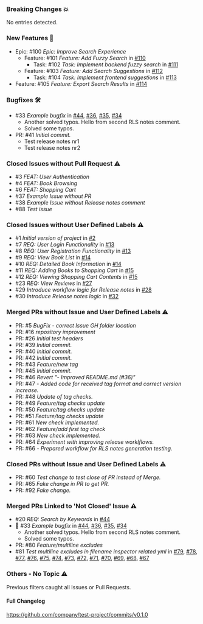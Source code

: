 ### Breaking Changes 💥
No entries detected.

### New Features 🎉
- Epic: #100 _Epic: Improve Search Experience_
    - Feature: #101 _Feature: Add Fuzzy Search_ in [#110](https://github.com/company/test-project/pull/110)
        - Task: #102 _Task: Implement backend fuzzy search_ in [#111](https://github.com/company/test-project/pull/111)
    - Feature: #103 _Feature: Add Search Suggestions_ in [#112](https://github.com/company/test-project/pull/112)
        - Task: #104 _Task: Implement frontend suggestions_ in [#113](https://github.com/company/test-project/pull/113)
- Feature: #105 _Feature: Export Search Results_ in [#114](https://github.com/company/test-project/pull/114)

### Bugfixes 🛠
- #33 _Example bugfix_ in [#44](https://github.com/company/test-project/pull/44), [#36](https://github.com/company/test-project/pull/36), [#35](https://github.com/company/test-project/pull/35), [#34](https://github.com/company/test-project/pull/34)
    - Another solved typos. Hello from second RLS notes comment.
    - Solved some typos.
- PR: #41 _Initial commit._
    - Test release notes nr1
    - Test release notes nr2

### Closed Issues without Pull Request ⚠️
- #3 _FEAT: User Authentication_
- #4 _FEAT: Book Browsing_
- #6 _FEAT: Shopping Cart_
- #37 _Example Issue without PR_
- #38 _Example Issue without Release notes comment_
- #88 _Test issue_

### Closed Issues without User Defined Labels ⚠️
- #1 _Initial version of project_ in [#2](https://github.com/company/test-project/pull/2)
- #7 _REQ: User Login Functionality_ in [#13](https://github.com/company/test-project/pull/13)
- #8 _REQ: User Registration Functionality_ in [#13](https://github.com/company/test-project/pull/13)
- #9 _REQ: View Book List_ in [#14](https://github.com/company/test-project/pull/14)
- #10 _REQ: Detailed Book Information_ in [#14](https://github.com/company/test-project/pull/14)
- #11 _REQ: Adding Books to Shopping Cart_ in [#15](https://github.com/company/test-project/pull/15)
- #12 _REQ: Viewing Shopping Cart Contents_ in [#15](https://github.com/company/test-project/pull/15)
- #23 _REQ: View Reviews_ in [#27](https://github.com/company/test-project/pull/27)
- #29 _Introduce workflow logic for Release notes_ in [#28](https://github.com/company/test-project/pull/28)
- #30 _Introduce Release notes logic_ in [#32](https://github.com/company/test-project/pull/32)

### Merged PRs without Issue and User Defined Labels ⚠️
- PR: #5 _BugFix - correct Issue GH folder location_
- PR: #16 _repository improvement_
- PR: #26 _Initial test headers_
- PR: #39 _Initial commit._
- PR: #40 _Initial commit._
- PR: #42 _Initial commit._
- PR: #43 _Feature/new tag_
- PR: #45 _Initial commit._
- PR: #46 _Revert "- Improved README.md (#36)"_
- PR: #47 _- Added code for received tag format and correct version increase._
- PR: #48 _Update of tag checks._
- PR: #49 _Feature/tag checks update_
- PR: #50 _Feature/tag checks update_
- PR: #51 _Feature/tag checks update_
- PR: #61 _New check implemented._
- PR: #62 _Feature/add first tag check_
- PR: #63 _New check implemented._
- PR: #64 _Experiment with improving release worklflows._
- PR: #66 _- Prepared workflow for RLS notes generation testing._

### Closed PRs without Issue and User Defined Labels ⚠️
- PR: #60 _Test change to test close of PR instead of Merge._
- PR: #65 _Fake change in PR to get PR._
- PR: #92 _Fake change._

### Merged PRs Linked to 'Not Closed' Issue ⚠️
- #20 _REQ: Search by Keywords_ in [#44](https://github.com/company/test-project/pull/44)
- 🔔 #33 _Example bugfix_ in [#44](https://github.com/company/test-project/pull/44), [#36](https://github.com/company/test-project/pull/36), [#35](https://github.com/company/test-project/pull/35), [#34](https://github.com/company/test-project/pull/34)
  - Another solved typos. Hello from second RLS notes comment.
  - Solved some typos.
- PR: #80 _Feature/multiline excludes_
- #81 _Test multiline excludes in filename inspector related yml_ in [#79](https://github.com/company/test-project/pull/79), [#78](https://github.com/company/test-project/pull/78), [#77](https://github.com/company/test-project/pull/77), [#76](https://github.com/company/test-project/pull/76), [#75](https://github.com/company/test-project/pull/75), [#74](https://github.com/company/test-project/pull/74), [#73](https://github.com/company/test-project/pull/73), [#72](https://github.com/company/test-project/pull/72), [#71](https://github.com/company/test-project/pull/71), [#70](https://github.com/company/test-project/pull/70), [#69](https://github.com/company/test-project/pull/69), [#68](https://github.com/company/test-project/pull/68), [#67](https://github.com/company/test-project/pull/67)

### Others - No Topic ⚠️
Previous filters caught all Issues or Pull Requests.

#### Full Changelog
https://github.com/company/test-project/commits/v0.1.0
